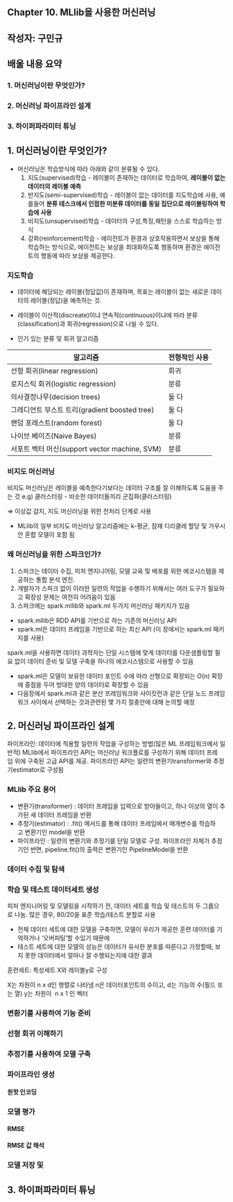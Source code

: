 ## Chapter 10. MLlib을 사용한 머신러닝

## 작성자: 구민규

## 배울 내용 요약 

### 1. 머신러닝이란 무엇인가?
### 2. 머신러닝 파이프라인 설계
### 3. 하이퍼파라미터 튜닝

## 1. 머신러닝이란 무엇인가?

- 머신러닝은 학습방식에 따라 아래와 같이 분류될 수 있다.
    1. 지도(supervised)학습 - 레이블이 존재하는 데이터로 학습하여, **레이블이 없는 데이터의 레이블 예측** 
    2. 반지도(semi-supervised)학습 - 레이블이 없는 데이터를 지도학습에 사용, 예를들어 **분류 테스크에서 인접한 미분류 데이터를 동일 집단으로 레이블링하여 학습에 사용**
    3. 비지도(unsupervised)학습 - 데이터의 구성,특징,패턴을 스스로 학습하는 방식
    4. 강화(reinforcement)학습 - 에이전트가 환경과 상호작용하면서 보상을 통해 학습하는 방식으로, 에이전트는 보상을 최대화하도록 행동하며 환경은 에이전트의 행동에 따라 보상을 제공한다.
    
### 지도학습

- 데이터에 해당되는 레이블(정답값)이 존재하며, 목표는 레이블이 없는 새로운 데이터의 레이블(정답)을 예측하는 것.

- 레이블이 이산적(discreate)이냐 연속적(continuous)이냐에 따라 분류(classification)과 회귀(regression)으로 나뉠 수 있다.

- 인기 있는 분류 및 회귀 알고리즘

|알고리즘|전형적인 사용|
|---|---|
|선형 회귀(linear regression)|회귀|
|로지스틱 회귀(logistic regression)|분류|
|의사결정나무(decision trees)|둘 다|
|그레디언트 부스트 트리(gradient boosted tree)|둘 다|
|랜덤 포레스트(random forest)|둘 다|
|나이브 베이즈(Naive Bayes)|분류|
|서포트 벡터 머신(support vector machine, SVM)|분류|
  
### 비지도 머신러닝

비지도 머신러닝은 레이블을 예측한다기보다는 데이터 구조를 잘 이해하도록 도움을 주는 것 e.g) 클러스터링 - 비슷한 데이터들끼리 군집화(클러스터링)

⇒ 이상값 감지, 지도 머신러닝을 위한 전처리 단계로 사용

- MLlib의 일부 비지도 머신러닝 알고리즘에는 k-평균, 잠재 디리클레 할당 및 가우시안 혼합 모델이 포함 됨

### 왜 머신러닝을 위한 스파크인가?

1. 스파크는 데이터 수집, 피처 엔지니어링, 모델 교육 및 배포를 위한 에코시스템을 제공하는 통합 분석 엔진. 
2. 개발자가 스파크 없이 이러한 일련의 작업을 수행하기 위해서는 여러 도구가 필요하고 확장성 문제는 여전히 어려움이 있음
3. 스파크에는 spark.mllib와 spark.ml 두가지 머신러닝 패키지가 있음
- spark.mllib은 RDD API를 기반으로 하는 기존의 머신러닝 API
- spark.ml은 데이터 프레임을 기반으로 하는 최신 API (이 장에서는 spark.ml 패키지를 사용)

spark.ml을 사용하면 데이터 과학자는 단일 시스템에 맞게 데이터를 다운샘플링할 필요 없이 데이터 준비 및 모델 구축을 하나의 에코시스템으로 사용할 수 있음
- spark.ml은 모델이 보유한 데이터 포인트 수에 따라 선형으로 확장되는 O(n) 확장에 중점을 두어 방대한 양의 데이터로 확장할 수 있음
- 다음장에서 spark.ml과 같은 분산 프레임워크와 사이킷런과 같은 단일 노드 프레임워크 사이에서 선택하는 것과관련된 몇 가지 절충안에 대해 논의할 예정

## 2. 머신러닝 파이프라인 설계

파이프라인: 데이터에 적용할 일련의 작업을 구성하는 방법(많은 ML 프레임워크에서 일반적)
MLlib에서 파이프라인 API는 머신러닝 워크플로를 구성하기 위해 데이터 프레임 위에 구축된 고급 API를 제공.
파이프라인 API는 일련의 변환기transformer와 추정기estimator로 구성됨

### MLlib 주요 용어
- 변환기(transformer) : 데이터 프레임을 입력으로 받아들이고, 하나 이상의 열이 추가된 새 데이터 프레임을 반환
- 추정기(estimator) : .fit() 메서드를 통해 데이터 프레임에서 매개변수를 학습하고 변환기인 model을 반환
- 파이프라인 : 일련의 변환기와 추정기를 단일 모델로 구성. 파이프라인 자체가 추정기인 반면, pipeline.fit()의 출력은 변환기인 PipelineModel을 반환

### 데이터 수집 및 탐색

### 학습 및 테스트 데이터세트 생성

피처 엔지니어링 및 모델링을 시작하기 전, 데이터 세트를 학습 및 테스트의 두 그룹으로 나눔.
많은 경우, 80/20을 표준 학습/테스트 분할로 사용

- 전체 데이터 세트에 대한 모델을 구축하면, 모델이 우리가 제공한 훈련 데이터를 기억하거나 ‘오버피팅’할 수있기 때문에
- 테스트 세트에 대한 모델의 성능은 데이터가 유사한 분포를 따른다고 가정할때, 보지 못한 데이터에서 얼마나 잘 수행되는지에 대한 결과

훈련세트: 특성세트 X와 레이블y로 구성

X는 차원이 n x d인 행렬로 나타냄
n은 데이터포인트의 수이고, d는 기능의 수(필드 또는 열)
y는 차원이  n x 1 인 벡터

### 변환기를 사용하여 기능 준비

### 선형 회귀 이해하기

### 추정기를 사용하여 모델 구축

### 파이프라인 생성

#### 원핫 인코딩

### 모델 평가

#### RMSE

#### RMSE 값 해석

### 모델 저장 및 

## 3. 하이퍼파라미터 튜닝

















